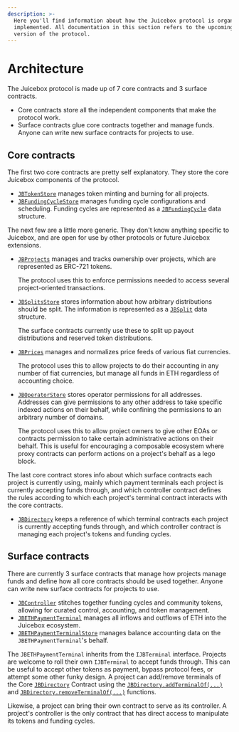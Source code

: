 ```yaml
---
description: >-
  Here you'll find information about how the Juicebox protocol is organized and
  implemented. All documentation in this section refers to the upcoming V2
  version of the protocol.
---
```


# Architecture

The Juicebox protocol is made up of 7 core contracts and 3 surface contracts.

* Core contracts store all the independent components that make the protocol work.
* Surface contracts glue core contracts together and manage funds. Anyone can write new surface contracts for projects to use.

## Core contracts

The first two core contracts are pretty self explanatory. They store the core Juicebox components of the protocol.

* [`JBTokenStore`](../specifications/contracts/jbtokenstore/) manages token minting and burning for all projects.
* [`JBFundingCycleStore`](../specifications/contracts/jbfundingcyclestore/) manages funding cycle configurations and scheduling. Funding cycles are represented as a [`JBFundingCycle`](../../protocol/data-structures/jbfundingcycle.md) data structure.

The next few are a little more generic. They don't know anything specific to Juicebox, and are open for use by other protocols or future Juicebox extensions.

*   [`JBProjects`](../specifications/contracts/jbprojects/) manages and tracks ownership over projects, which are represented as ERC-721 tokens.

    The protocol uses this to enforce permissions needed to access several project-oriented transactions.
*   [`JBSplitsStore`](../specifications/contracts/jbsplitsstore/) stores information about how arbitrary distributions should be split. The information is represented as a [`JBSplit`](../../protocol/data-structures/jbsplit.md#jbsplit) data structure.

    The surface contracts currently use these to split up payout distributions and reserved token distributions.
*   [`JBPrices`](../specifications/contracts/jbprices/) manages and normalizes price feeds of various fiat currencies.

    The protocol uses this to allow projects to do their accounting in any number of fiat currencies, but manage all funds in ETH regardless of accounting choice.
*   [`JBOperatorStore`](../specifications/contracts/jboperatorstore/) stores operator permissions for all addresses. Addresses can give permissions to any other address to take specific indexed actions on their behalf, while confining the permissions to an arbitrary number of domains.

    The protocol uses this to allow project owners to give other EOAs or contracts permission to take certain administrative actions on their behalf. This is useful for encouraging a composable ecosystem where proxy contracts can perform actions on a project's behalf as a lego block.

The last core contract stores info about which surface contracts each project is currently using, mainly which payment terminals each project is currently accepting funds through, and which controller contract defines the rules according to which each project's terminal contract interacts with the core contracts.

* [`JBDirectory`](../specifications/contracts/jbdirectory/) keeps a reference of which terminal contracts each project is currently accepting funds through, and which controller contract is managing each project's tokens and funding cycles.

## Surface contracts

There are currently 3 surface contracts that manage how projects manage funds and define how all core contracts should be used together. Anyone can write new surface contracts for projects to use.

* [`JBController`](../specifications/contracts/or-controllers/jbcontroller/) stitches together funding cycles and community tokens, allowing for curated control, accounting, and token management.
* [`JBETHPaymentTerminal`](../specifications/contracts/or-payment-terminals/jbethpaymentterminal/) manages all inflows and outflows of ETH into the Juicebox ecosystem.
* [`JBETHPaymentTerminalStore`](../specifications/contracts/or-payment-terminals/jbethpaymentterminalstore/) manages balance accounting data on the `JBETHPaymentTerminal`'s behalf.

The `JBETHPaymentTerminal` inherits from the `IJBTerminal` interface. Projects are welcome to roll their own `IJBTerminal` to accept funds through. This can be useful to accept other tokens as payment, bypass protocol fees, or attempt some other funky design. A project can add/remove terminals of the Core [`JBDirectory`](../specifications/contracts/jbdirectory/) Contract using the [`JBDirectory.addTerminalOf(...)`](../specifications/contracts/jbdirectory/write/addterminalof.md) and [`JBDirectory.removeTerminalOf(...)`](../specifications/contracts/jbdirectory/write/removeterminalof.md) functions.

Likewise, a project can bring their own contract to serve as its controller. A project's controller is the only contract that has direct access to manipulate its tokens and funding cycles.
